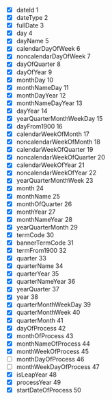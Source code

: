- [x] dateId 1
- [x] dateType 2 
- [x] fullDate 3
- [x] day 4
- [x] dayName 5 
- [x] calendarDayOfWeek 6
- [x] noncalendarDayOfWeek 7 
- [x] dayOfQuarter 8
- [x] dayOfYear 9
- [x] monthDay 10 
- [x] monthNameDay 11
- [x] monthDayYear 12
- [x] monthNameDayYear 13
- [x] dayYear 14
- [x] yearQuarterMonthWeekDay 15
- [x] dayFrom1900 16
- [x] calendarWeekOfMonth 17
- [x] noncalendarWeekOfMonth 18
- [x] calendarWeekOfQuarter 19
- [x] noncalendarWeekOfQuarter 20
- [x] calendarWeekOfYear 21
- [x] noncalendarWeekOfYear 22
- [x] yearQuarterMonthWeek 23
- [x] month 24
- [x] monthName 25
- [x] monthOfQuarter 26
- [x] monthYear 27
- [x] monthNameYear 28
- [x] yearQuarterMonth 29
- [x] termCode 30
- [x] bannerTermCode 31
- [x] termFrom1900 32
- [x] quarter 33
- [x] quarterName 34
- [x] quarterYear 35
- [x] quarterNameYear 36
- [x] yearQuarter 37
- [x] year 38
- [x] quarterMonthWeekDay 39
- [x] quarterMonthWeek 40
- [x] quarterMonth 41
- [x] dayOfProcess 42
- [x] monthOfProcess 43
- [x] monthNameOfProcess 44
- [x] monthWeekOfProcess 45
- [ ] monthDayOfProcess 46
- [ ] monthWeekDayOfProcess 47
- [x] isLeapYear 48
- [x] processYear 49
- [x] startDateOfProcess 50

